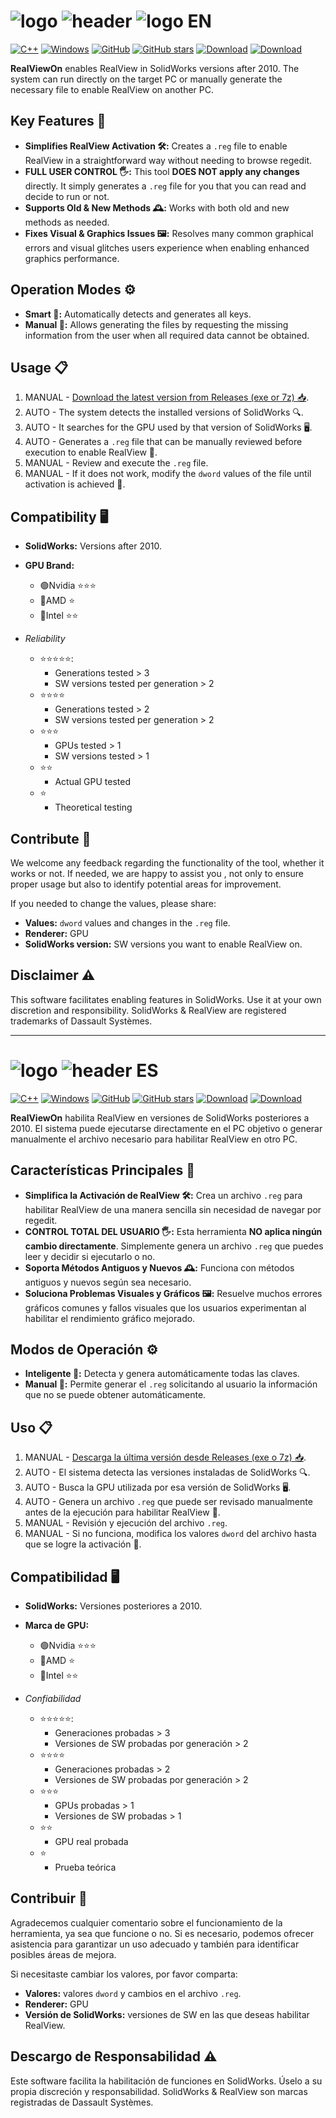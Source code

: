 # ![logo](RealViewOn.png) ![header](Header.png) ![logo](RealViewOnOff.gif) EN
[![C++](https://img.shields.io/badge/C++-%2300599C.svg?logo=c%2B%2B&logoColor=white&style=flat-square)](https://isocpp.org/)
[![Windows](https://custom-icon-badges.demolab.com/badge/Windows-0078D6?logo=windows11&logoColor=white&style=flat-square)](https://www.microsoft.com/windows/)
[![GitHub](https://img.shields.io/badge/GitHub-%23121011.svg?logo=github&logoColor=white&style=flat-square)](https://github.com/ianalexis/Real-View-On-Releases)
[![GitHub stars](https://img.shields.io/github/stars/ianalexis/Real-View-On-Releases?style=flat-square&logo=github)](https://github.com/ianalexis/Real-View-On-Releases/stargazers)
[![Download](https://img.shields.io/badge/Download-Stable%20Release-darkgreen.svg?style=flat-square&logo=download)](https://github.com/ianalexis/Real-View-On-Releases/releases/latest/download/RealViewOn.7z)
[![Download](https://img.shields.io/badge/Download-Last%20Build-orangered.svg?style=flat-square&logo=download)](/RealViewOn.7z?raw=true)

**RealViewOn** enables RealView in SolidWorks versions after 2010. The system can run directly on the target PC or manually generate the necessary file to enable RealView on another PC.

## Key Features 🌟

- **Simplifies RealView Activation 🛠️:** Creates a `.reg` file to enable RealView in a straightforward way without needing to browse regedit.
- **FULL USER CONTROL 🖐️:** This tool **DOES NOT apply any changes** directly. It simply generates a `.reg` file for you that you can read and decide to run or not.
- **Supports Old & New Methods 🕰️:** Works with both old and new methods as needed.
- **Fixes Visual & Graphics Issues 🖼️:** Resolves many common graphical errors and visual glitches users experience when enabling enhanced graphics performance.

## Operation Modes ⚙️

- **Smart 🤖:** Automatically detects and generates all keys.
- **Manual 📝:** Allows generating the files by requesting the missing information from the user when all required data cannot be obtained.

## Usage 📋

1. MANUAL - [Download the latest version from Releases (exe or 7z) 📥](https://github.com/ianalexis/Real-View-On-Releases/releases).
2. AUTO - The system detects the installed versions of SolidWorks 🔍.
3. AUTO - It searches for the GPU used by that version of SolidWorks 🖥️.
4. AUTO - Generates a `.reg` file that can be manually reviewed before execution to enable RealView 📝.
5. MANUAL - Review and execute the `.reg` file.
6. MANUAL - If it does not work, modify the `dword` values of the file until activation is achieved 🔧.

## Compatibility 🖥️

- **SolidWorks:** Versions after 2010.
- **GPU Brand:**
  - 🟢Nvidia ⭐⭐⭐
  - 🔴AMD ⭐
  - 🔵Intel ⭐⭐

- *Reliability*
  - ⭐⭐⭐⭐⭐:
    - Generations tested > 3
    - SW versions tested per generation > 2
  - ⭐⭐⭐⭐
    - Generations tested > 2
    - SW versions tested per generation > 2
  - ⭐⭐⭐
    - GPUs tested > 1
    - SW versions tested > 1
  - ⭐⭐
    - Actual GPU tested
  - ⭐
    - Theoretical testing

## Contribute 🤝

We welcome any feedback regarding the functionality of the tool, whether it works or not.
If needed, we are happy to assist you , not only to ensure proper usage but also to identify potential areas for improvement.

If you needed to change the values, please share:

- **Values:** `dword` values and changes in the `.reg` file.
- **Renderer:** GPU
- **SolidWorks version:** SW versions you want to enable RealView on.

## Disclaimer ⚠️

This software facilitates enabling features in SolidWorks. Use it at your own discretion and responsibility.
SolidWorks & RealView are registered trademarks of Dassault Systèmes.

___

# ![logo](RealViewOn.png) ![header](Header.png) ES
[![C++](https://img.shields.io/badge/C++-%2300599C.svg?logo=c%2B%2B&logoColor=white&style=flat-square)](https://isocpp.org/)
[![Windows](https://custom-icon-badges.demolab.com/badge/Windows-0078D6?logo=windows11&logoColor=white&style=flat-square)](https://www.microsoft.com/windows/)
[![GitHub](https://img.shields.io/badge/GitHub-%23121011.svg?logo=github&logoColor=white&style=flat-square)](https://github.com/ianalexis/Real-View-On-Releases)
[![GitHub stars](https://img.shields.io/github/stars/ianalexis/Real-View-On-Releases?style=flat-square&logo=github)](https://github.com/ianalexis/Real-View-On-Releases/stargazers)
[![Download](https://img.shields.io/badge/Descarga-Ultima%20Estable-darkgreen.svg?style=flat-square&logo=download)](https://github.com/ianalexis/Real-View-On-Releases/releases/latest/download/RealViewOn.7z)
[![Download](https://img.shields.io/badge/Descarga-Ultima%20Compilación-orangered.svg?style=flat-square&logo=download)](/RealViewOn.7z?raw=true)

**RealViewOn** habilita RealView en versiones de SolidWorks posteriores a 2010. El sistema puede ejecutarse directamente en el PC objetivo o generar manualmente el archivo necesario para habilitar RealView en otro PC.

## Características Principales 🌟

- **Simplifica la Activación de RealView 🛠️:** Crea un archivo `.reg` para habilitar RealView de una manera sencilla sin necesidad de navegar por regedit.
- **CONTROL TOTAL DEL USUARIO 🖐️:** Esta herramienta **NO aplica ningún cambio directamente**. Simplemente genera un archivo `.reg` que puedes leer y decidir si ejecutarlo o no.
- **Soporta Métodos Antiguos y Nuevos 🕰️:** Funciona con métodos antiguos y nuevos según sea necesario.
- **Soluciona Problemas Visuales y Gráficos 🖼️:** Resuelve muchos errores gráficos comunes y fallos visuales que los usuarios experimentan al habilitar el rendimiento gráfico mejorado.

## Modos de Operación ⚙️

- **Inteligente 🤖:** Detecta y genera automáticamente todas las claves.
- **Manual 📝:** Permite generar el `.reg` solicitando al usuario la información que no se puede obtener automáticamente.

## Uso 📋

1. MANUAL - [Descarga la última versión desde Releases (exe o 7z) 📥](https://github.com/ianalexis/Real-View-On-Releases/releases).
2. AUTO - El sistema detecta las versiones instaladas de SolidWorks 🔍.
3. AUTO - Busca la GPU utilizada por esa versión de SolidWorks 🖥️.
4. AUTO - Genera un archivo `.reg` que puede ser revisado manualmente antes de la ejecución para habilitar RealView 📝.
5. MANUAL - Revisión y ejecución del archivo `.reg`.
6. MANUAL - Si no funciona, modifica los valores `dword` del archivo hasta que se logre la activación 🔧.

## Compatibilidad 🖥️

- **SolidWorks:** Versiones posteriores a 2010.
- **Marca de GPU:**
  - 🟢Nvidia ⭐⭐⭐
  - 🔴AMD ⭐
  - 🔵Intel ⭐⭐
 
- *Confiabilidad*
  - ⭐⭐⭐⭐⭐:
    - Generaciones probadas > 3
    - Versiones de SW probadas por generación > 2
  - ⭐⭐⭐⭐
    - Generaciones probadas > 2
    - Versiones de SW probadas por generación > 2
  - ⭐⭐⭐
    - GPUs probadas > 1
    - Versiones de SW probadas  > 1
  - ⭐⭐
    - GPU real probada
  - ⭐
    - Prueba teórica

## Contribuir 🤝

Agradecemos cualquier comentario sobre el funcionamiento de la herramienta, ya sea que funcione o no.
Si es necesario, podemos ofrecer asistencia para garantizar un uso adecuado y también para identificar posibles áreas de mejora.

Si necesitaste cambiar los valores, por favor comparta:

- **Valores:** valores `dword` y cambios en el archivo `.reg`.
- **Renderer:** GPU
- **Versión de SolidWorks:** versiones de SW en las que deseas habilitar RealView.

## Descargo de Responsabilidad ⚠️

Este software facilita la habilitación de funciones en SolidWorks.
Úselo a su propia discreción y responsabilidad.
SolidWorks & RealView son marcas registradas de Dassault Systèmes.
